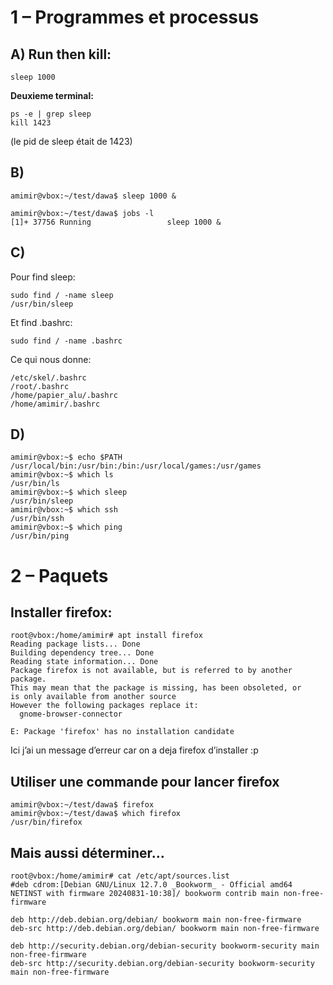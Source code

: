 # 1 – Programmes et processus
## A) Run then kill:
```
sleep 1000
```

**Deuxieme terminal:**
```
ps -e | grep sleep
kill 1423
```
(le pid de sleep était de 1423)  

## B)
```
amimir@vbox:~/test/dawa$ sleep 1000 &

amimir@vbox:~/test/dawa$ jobs -l
[1]+ 37756 Running                 sleep 1000 &
```
## C)
Pour find sleep:
```
sudo find / -name sleep
/usr/bin/sleep
```
Et find .bashrc:
```
sudo find / -name .bashrc
```

Ce qui nous donne:
```
/etc/skel/.bashrc
/root/.bashrc
/home/papier_alu/.bashrc
/home/amimir/.bashrc
```

## D)
```
amimir@vbox:~$ echo $PATH
/usr/local/bin:/usr/bin:/bin:/usr/local/games:/usr/games
amimir@vbox:~$ which ls
/usr/bin/ls
amimir@vbox:~$ which sleep
/usr/bin/sleep
amimir@vbox:~$ which ssh
/usr/bin/ssh
amimir@vbox:~$ which ping
/usr/bin/ping
```

# 2 – Paquets

## Installer firefox:
```
root@vbox:/home/amimir# apt install firefox
Reading package lists... Done
Building dependency tree... Done
Reading state information... Done
Package firefox is not available, but is referred to by another package.
This may mean that the package is missing, has been obsoleted, or
is only available from another source
However the following packages replace it:
  gnome-browser-connector

E: Package 'firefox' has no installation candidate
```
Ici j’ai un message d’erreur car on a deja firefox d’installer :p


## Utiliser une commande pour lancer firefox
```
amimir@vbox:~/test/dawa$ firefox
amimir@vbox:~/test/dawa$ which firefox
/usr/bin/firefox
```

## Mais aussi déterminer…
```
root@vbox:/home/amimir# cat /etc/apt/sources.list
#deb cdrom:[Debian GNU/Linux 12.7.0 _Bookworm_ - Official amd64 NETINST with firmware 20240831-10:38]/ bookworm contrib main non-free-firmware

deb http://deb.debian.org/debian/ bookworm main non-free-firmware
deb-src http://deb.debian.org/debian/ bookworm main non-free-firmware

deb http://security.debian.org/debian-security bookworm-security main non-free-firmware
deb-src http://security.debian.org/debian-security bookworm-security main non-free-firmware
```



